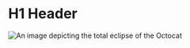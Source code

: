 # H1 Header
![An image depicting the total eclipse of the Octocat](https://octodex.github.com/images/total-eclipse-of-the-octocat.jpg)
